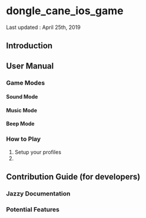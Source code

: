 # dongle_cane_ios_game

Last updated : April 25th, 2019

## Introduction


## User Manual

### Game Modes

  #### Sound Mode

  #### Music Mode

  #### Beep Mode

### How to Play

1. Setup your profiles
2. 


## Contribution Guide (for developers)

### Jazzy Documentation

### Potential Features
